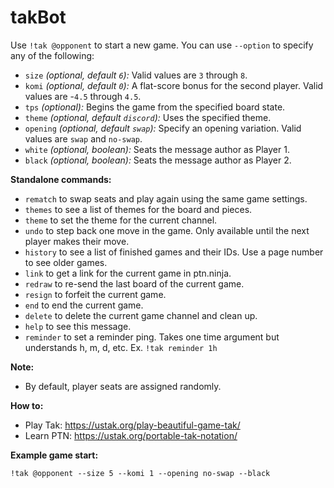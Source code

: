 # takBot

Use `!tak @opponent` to start a new game. You can use `--option` to specify any of the following:

- `size` _(optional, default `6`):_ Valid values are `3` through `8`.
- `komi` _(optional, default `0`):_ A flat-score bonus for the second player. Valid values are -`4.5` through `4.5`.
- `tps` _(optional):_ Begins the game from the specified board state.
- `theme` _(optional, default `discord`):_ Uses the specified theme.
- `opening` _(optional, default `swap`):_ Specify an opening variation. Valid values are `swap` and `no-swap`.
- `white` _(optional, boolean):_ Seats the message author as Player 1.
- `black` _(optional, boolean):_ Seats the message author as Player 2.

**Standalone commands:**

- `rematch` to swap seats and play again using the same game settings.
- `themes` to see a list of themes for the board and pieces.
- `theme` to set the theme for the current channel.
- `undo` to step back one move in the game. Only available until the next player makes their move.
- `history` to see a list of finished games and their IDs. Use a page number to see older games.
- `link` to get a link for the current game in ptn.ninja.
- `redraw` to re-send the last board of the current game.
- `resign` to forfeit the current game.
- `end` to end the current game.
- `delete` to delete the current game channel and clean up.
- `help` to see this message.
- `reminder` to set a reminder ping. Takes one time argument but understands h, m, d, etc. Ex. `!tak reminder 1h`

**Note:**

- By default, player seats are assigned randomly.

**How to:**

- Play Tak: <https://ustak.org/play-beautiful-game-tak/>
- Learn PTN: <https://ustak.org/portable-tak-notation/>

**Example game start:**

```
!tak @opponent --size 5 --komi 1 --opening no-swap --black
```

